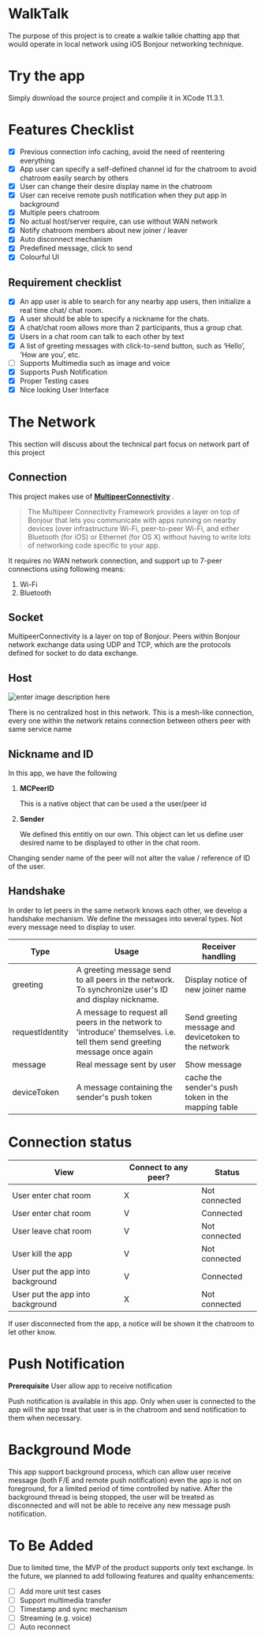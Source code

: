 
# WalkTalk

The purpose of this project is to create a walkie talkie chatting app that would operate in local network using iOS Bonjour networking technique.

# Try the app
Simply download the source project and compile it in XCode 11.3.1.

# Features Checklist
 - [x] Previous connection info caching, avoid the need of reentering everything
 - [x] App user can specify a self-defined channel id for the chatroom to avoid chatroom easily search by others
 - [x] User can change their desire display name in the chatroom
 - [x] User can receive remote push notification when they put app in background
 - [x] Multiple peers chatroom
 - [x] No actual host/server require, can use without WAN network
 - [x] Notify chatroom members about new joiner / leaver
 - [x] Auto disconnect mechanism
 - [x] Predefined message, click to send
 - [x] Colourful UI

## Requirement checklist
 - [x] An app user is able to search for any nearby app users, then initialize a real time chat/ chat room.
 - [x] A user should be able to specify a nickname for the chats.
 - [x] A chat/chat room allows more than 2 participants, thus a group chat.
 - [x] Users in a chat room can talk to each other by text
 - [x] A list of greeting messages with click-to-send button, such as ‘Hello’, ‘How are you’, etc.
 - [ ] Supports Multimedia such as image and voice
 - [x] Supports Push Notification
 - [x] Proper Testing cases
 - [x] Nice looking User Interface

# The Network
This section will discuss about the technical part focus on network part of this project

## **Connection**

 This project makes use of **[MultipeerConnectivity](https://developer.apple.com/documentation/multipeerconnectivity)**  . 
> The Multipeer Connectivity Framework provides a layer on top of Bonjour that lets you communicate with apps running on nearby devices (over infrastructure Wi-Fi, peer-to-peer Wi-Fi, and either Bluetooth (for iOS) or Ethernet (for OS X) without having to write lots of networking code specific to your app.

It requires no WAN network connection, and support up to 7-peer connections using following means:
 1. Wi-Fi
 2. Bluetooth

## **Socket**

MultipeerConnectivity is a layer on top of Bonjour. Peers within Bonjour network exchange data using UDP and TCP, which are the protocols defined for socket to do data exchange.

## **Host**

![enter image description here](https://developer.apple.com/library/archive/documentation/Cocoa/Conceptual/NetServices/Art/bonjour_intro_2x.png)

There is no centralized host in this network. This is a mesh-like connection, every one within the network retains connection between others peer with same service name

## **Nickname and ID**

In this app, we have the following

 1. **MCPeerID** 
 
	 This is a native object that can be used a the user/peer id
	 
 2. **Sender**
 
	 We defined this entitly on our own. This object can let us define user desired name to be displayed to other in the chat room.

Changing sender name of the peer will not alter the value / reference of ID of the user.

## Handshake
In order to let peers in the same network knows each other, we develop a handshake mechanism. 
We define the messages into several types. Not every message need to display to user.

| Type | Usage | Receiver handling |
|--|--|--|
| greeting | A greeting message send to all peers in the network. To synchronize user's ID and display nickname. |Display notice of new joiner name|
| requestIdentity | A message to request all peers in the network to 'introduce' themselves. i.e. tell them send greeting message once again |Send greeting message and devicetoken to the network|
| message | Real message sent by user |Show message|
| deviceToken | A message containing the sender's push token | cache the sender's push token in the mapping table |


# Connection status
| View | Connect to any peer? |Status |
|--|--|--|
| User enter chat room | X | Not connected |
| User enter chat room | V | Connected |
| User leave chat room | V | Not connected |
| User kill the app | V | Not connected |
| User put the app into background | V | Connected |
| User put the app into background | X | Not connected |

If user disconnected from the app,  a notice will be shown it the chatroom to let other know.

# Push Notification
**Prerequisite**
User allow app to receive notification

Push notification is available in this app. Only when user is connected to the app will the app treat that user is in the chatroom and send notification to them when necessary.

# Background Mode
This app support background process, which can allow user receive message (both F/E and remote push notification) even the app is not on foreground, for a limited period of time controlled by native. After the background thread is being stopped, the user will be treated as disconnected and will not be able to receive any new message push notification.

# To Be Added
Due to limited time, the MVP of the product supports only text exchange. In the future, we planned to add following features and quality enhancements:

 - [ ] Add more unit test cases
 - [ ] Support multimedia transfer
 - [ ] Timestamp and sync mechanism
 - [ ] Streaming (e.g. voice)
 - [ ] Auto reconnect
